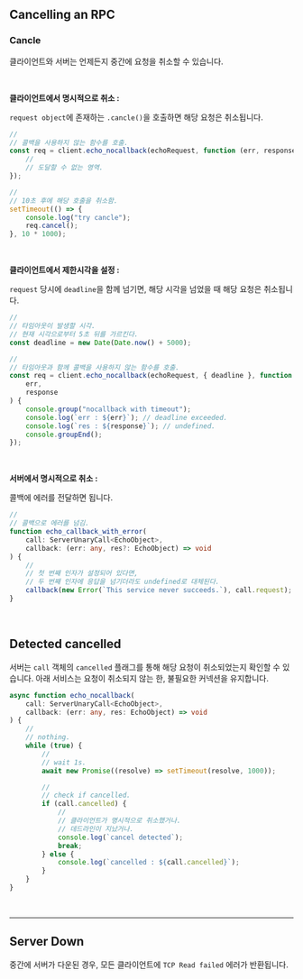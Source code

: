 ## Cancelling an RPC

### Cancle

클라이언트와 서버는 언제든지 중간에 요청을 취소할 수 있습니다.

<br/>

**클라이언트에서 명시적으로 취소 :**

`request object`에 존재하는 `.cancle()`을 호출하면 해당 요청은 취소됩니다.

```ts
//
// 콜백을 사용하지 않는 함수를 호출.
const req = client.echo_nocallback(echoRequest, function (err, response) {
    //
    // 도달할 수 없는 영역.
});

//
// 10초 후에 해당 호출을 취소함.
setTimeout(() => {
    console.log("try cancle");
    req.cancel();
}, 10 * 1000);
```

<br/>

**클라이언트에서 제한시각을 설정 :**

`request` 당시에 `deadline`을 함께 넘기면, 해당 시각을 넘었을 때 해당 요청은 취소됩니다.

```ts
//
// 타임아웃이 발생할 시각.
// 현재 시각으로부터 5초 뒤를 가르킨다.
const deadline = new Date(Date.now() + 5000);

//
// 타임아웃과 함께 콜백을 사용하지 않는 함수를 호출.
const req = client.echo_nocallback(echoRequest, { deadline }, function (
    err,
    response
) {
    console.group("nocallback with timeout");
    console.log(`err : ${err}`); // deadline exceeded.
    console.log(`res : ${response}`); // undefined.
    console.groupEnd();
});
```

<br/>

**서버에서 명시적으로 취소 :**

콜백에 에러를 전달하면 됩니다.

```ts
//
// 콜백으로 에러를 넘김.
function echo_callback_with_error(
    call: ServerUnaryCall<EchoObject>,
    callback: (err: any, res?: EchoObject) => void
) {
    //
    // 첫 번째 인자가 설정되어 있다면,
    // 두 번째 인자에 응답을 넘기더라도 undefined로 대체된다.
    callback(new Error(`This service never succeeds.`), call.request);
}
```

<br/>

## Detected cancelled

서버는 `call` 객체의 `cancelled` 플래그를 통해 해당 요청이 취소되었는지 확인할 수 있습니다. 아래 서비스는 요청이 취소되지 않는 한, 불필요한 커넥션을 유지합니다.

```ts
async function echo_nocallback(
    call: ServerUnaryCall<EchoObject>,
    callback: (err: any, res: EchoObject) => void
) {
    //
    // nothing.
    while (true) {
        //
        // wait 1s.
        await new Promise((resolve) => setTimeout(resolve, 1000));

        //
        // check if cancelled.
        if (call.cancelled) {
            //
            // 클라이언트가 명시적으로 취소했거나.
            // 데드라인이 지났거나.
            console.log(`cancel detected`);
            break;
        } else {
            console.log(`cancelled : ${call.cancelled}`);
        }
    }
}
```

<br/>

---

## Server Down

중간에 서버가 다운된 경우, 모든 클라이언트에 `TCP Read failed` 에러가 반환됩니다.
